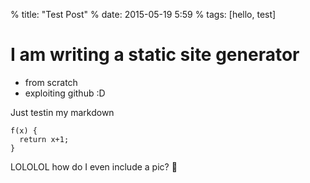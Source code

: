 % title: "Test Post"
% date: 2015-05-19 5:59
% tags: [hello, test]

# I am writing a static site generator

- from scratch
- exploiting github :D

Just testin my markdown

    f(x) {
      return x+1;
    }

LOLOLOL how do I even include a pic?
🎂

